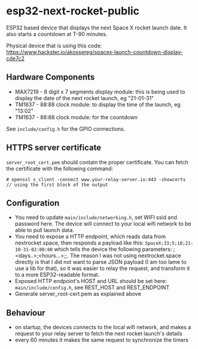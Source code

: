 # esp32-next-rocket-public

ESP32 based device that displays the next Space X rocket launch date. It also starts
a countdown at T-90 minutes.

Physical device that is using this code:
https://www.hackster.io/akossereg/spacex-launch-countdown-display-cde7c2

## Hardware Components

- MAX7219 - 8 digit x 7 segments display module: this is being used to display the date of the 
next rocket launch, eg "21-01-31"
- TM1637 - 88:88 clock module: to display the time of the launch, eg "13:02"
- TM1637 - 88:88 clock module: for the countdown

See `include/config.h` for the GPIO connections.

## HTTPS server certificate
`server_root_cert.pem` should contain the proper certificate. You can fetch the certificate with the following command:
```
# openssl s_client -connect www.your-relay-server.io:443 -showcerts
// using the first block of the output
```

## Configuration
- You need to update `main/include/networking.h`, set WIFI ssid and password here. The device will connect to your local wifi network to be able to pull launch data.
- You need to expose a HTTP endpoint, which reads data from nextrocket.space, then responds a payload like this: `SpaceX;33;5;18;21-10-31-02:00:00` which 
  tells the device the following parameters: <company>;<days..>;<hours...>;<minutes-to-launch>;<date-time-of-launch>. The reason I was not using nextrocket.space 
  directly is that I did not want to parse JSON payload (I am too lame to use a lib for that), so it was easier to relay the request, and transform it to a more ESP32-readable format.
- Exposed HTTP endpoint's HOST and URL should be set here: `main/include/config.h`, see REST_HOST and REST_ENDPOINT
- Generate server_root-cert.pem as explained above

## Behaviour

- on startup, the devices connects to the local wifi network, and makes a request to your relay server to fetch 
the next rocket launch's details
- every 60 minutes it makes the same request to synchronize the timers